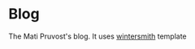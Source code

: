 
# Blog

The Mati Pruvost's blog. It uses [wintersmith](https://github.com/jnordberg/wintersmith) template